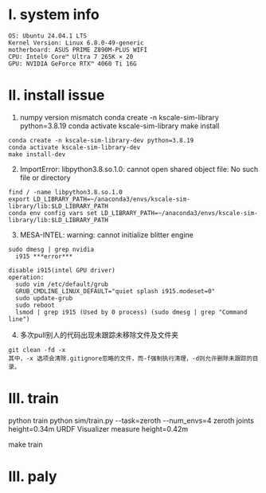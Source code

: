 # I. system info
    OS: Ubuntu 24.04.1 LTS
    Kernel Version: Linux 6.8.0-49-generic
    motherboard: ASUS PRIME Z890M-PLUS WIFI
    CPU: Intel® Core™ Ultra 7 265K × 20
    GPU: NVIDIA GeForce RTX™ 4060 Ti 16G
    
# II. install issue
  1. numpy version mismatch
    conda create -n kscale-sim-library python=3.8.19
    conda activate kscale-sim-library
    make install


    conda create -n kscale-sim-library-dev python=3.8.19
    conda activate kscale-sim-library-dev
    make install-dev

  2. ImportError: libpython3.8.so.1.0: cannot open shared object file: No such file or directory

    find / -name libpython3.8.so.1.0
    export LD_LIBRARY_PATH=~/anaconda3/envs/kscale-sim-library/lib:$LD_LIBRARY_PATH
    conda env config vars set LD_LIBRARY_PATH=~/anaconda3/envs/kscale-sim-library/lib:$LD_LIBRARY_PATH

  3. MESA-INTEL: warning: cannot initialize blitter engine

    sudo dmesg | grep nvidia
      i915 ***error***

    disable i915(intel GPU driver)
    operation: 
      sudo vim /etc/default/grub
      GRUB_CMDLINE_LINUX_DEFAULT="quiet splash i915.modeset=0"
      sudo update-grub
      sudo reboot
      lsmod | grep i915 (Used by 0 process) (sudo dmesg | grep "Command line")

  4. 多次pull别人的代码出现未跟踪未移除文件及文件夹

    git clean -fd -x
    其中，-x 选项会清除.gitignore忽略的文件，而-f强制执行清理，-d则允许删除未跟踪的目录。

# III. train
  python train
    python sim/train.py --task=zeroth --num_envs=4
    zeroth joints height=0.34m
    URDF Visualizer measure height=0.42m

  make train
  
# III. paly
